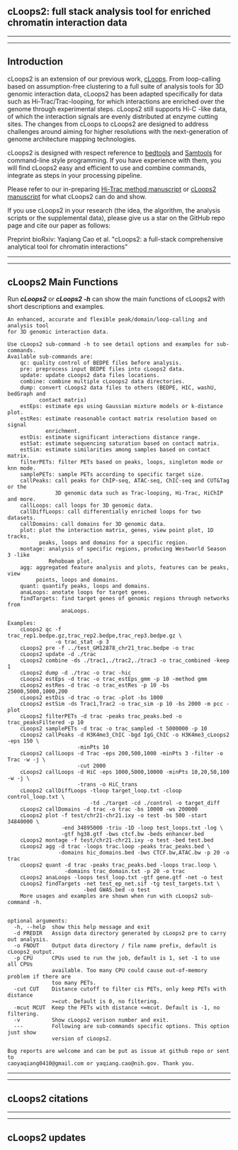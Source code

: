 ## cLoops2: full stack analysis tool for enriched chromatin interaction data 

-------
-------
## Introduction
cLoops2 is an extension of our previous work, [cLoops](https://github.com/YaqiangCao/cLoops). From loop-calling based on assumption-free clustering to a full suite of analysis tools for 3D genomic interaction data, cLoops2 has been adapted specifically for data such as Hi-Trac/Trac-looping, for which interactions are enriched over the genome through experimental steps. cLoops2 still supports Hi-C -like data, of which the interaction signals are evenly distributed at enzyme cutting sites.  The changes from cLoops to cLoops2 are designed to address challenges around aiming for higher resolutions with the next-generation of genome architecture mapping technologies. 

cLoops2 is designed with respect reference to [bedtools](https://bedtools.readthedocs.io/en/latest/) and [Samtools](http://www.htslib.org/) for command-line style programming. If you have experience with them, you will find cLoops2 easy and efficient to use and combine commands, integrate as steps in your processing pipeline. 

Please refer to our in-preparing [Hi-Trac method manuscript]() or [cLoops2 manuscript](https://www.biorxiv.org/content/10.1101/2021.07.20.453068v1) for what cLoops2 can do and show. 

If you use cLoops2 in your research (the idea, the algorithm, the analysis scripts or the supplemental data), please give us a star on the GitHub repo page and cite our paper as follows:    

Preprint bioRxiv: Yaqiang Cao et al. "cLoops2: a full-stack comprehensive analytical tool for chromatin interactions"   


------
------
## cLoops2 Main Functions
Run ***cLoops2*** or ***cLoops2 -h*** can show the main functions of cLoops2 with short descriptions and examples.     

```
An enhanced, accurate and flexible peak/domain/loop-calling and analysis tool 
for 3D genomic interaction data.

Use cLoops2 sub-command -h to see detail options and examples for sub-commands.
Available sub-commands are: 
    qc: quality control of BEDPE files before analysis.
    pre: preprocess input BEDPE files into cLoops2 data.
    update: update cLoops2 data files locations.
    combine: combine multiple cLooops2 data directories.
    dump: convert cLoops2 data files to others (BEDPE, HIC, washU, bedGraph and
          contact matrix)
    estEps: estimate eps using Gaussian mixture models or k-distance plot.
    estRes: estimate reasonable contact matrix resolution based on signal 
            enrichment.
    estDis: estimate significant interactions distance range.
    estSat: estimate sequencing saturation based on contact matrix.
    estSim: estimate similarities among samples based on contact matrix.
    filterPETs: filter PETs based on peaks, loops, singleton mode or knn mode. 
    samplePETs: sample PETs according to specific target size.
    callPeaks: call peaks for ChIP-seq, ATAC-seq, ChIC-seq and CUT&Tag or the 
               3D genomic data such as Trac-looping, Hi-Trac, HiChIP and more.
    callLoops: call loops for 3D genomic data.
    callDiffLoops: call differentially enriched loops for two datasets. 
    callDomains: call domains for 3D genomic data. 
    plot: plot the interaction matrix, genes, view point plot, 1D tracks, 
          peaks, loops and domains for a specific region. 
    montage: analysis of specific regions, producing Westworld Season 3 -like 
             Rehoboam plot. 
    agg: aggregated feature analysis and plots, features can be peaks, view 
         points, loops and domains.
    quant: quantify peaks, loops and domains.
    anaLoops: anotate loops for target genes.
    findTargets: find target genes of genomic regions through networks from 
                 anaLoops.

Examples:
    cLoops2 qc -f trac_rep1.bedpe.gz,trac_rep2.bedpe,trac_rep3.bedpe.gz \
               -o trac_stat -p 3
    cLoops2 pre -f ../test_GM12878_chr21_trac.bedpe -o trac
    cLoops2 update -d ./trac
    cLoops2 combine -ds ./trac1,./trac2,./trac3 -o trac_combined -keep 1
    cLoops2 dump -d ./trac -o trac -hic
    cLoops2 estEps -d trac -o trac_estEps_gmm -p 10 -method gmm
    cLoops2 estRes -d trac -o trac_estRes -p 10 -bs 25000,5000,1000,200
    cLoops2 estDis -d trac -o trac -plot -bs 1000 
    cLoops2 estSim -ds Trac1,Trac2 -o trac_sim -p 10 -bs 2000 -m pcc -plot
    cLoops2 filterPETs -d trac -peaks trac_peaks.bed -o trac_peaksFiltered -p 10
    cLoops2 samplePETs -d trac -o trac_sampled -t 5000000 -p 10
    cLoops2 callPeaks -d H3K4me3_ChIC -bgd IgG_ChIC -o H3K4me3_cLoops2 -eps 150 \
                      -minPts 10
    cLoops2 callLoops -d Trac -eps 200,500,1000 -minPts 3 -filter -o Trac -w -j \
                      -cut 2000
    cLoops2 callLoops -d HiC -eps 1000,5000,10000 -minPts 10,20,50,100 -w -j \
                      -trans -o HiC_trans 
    cLoops2 callDiffLoops -tloop target_loop.txt -cloop control_loop.txt \
                          -td ./target -cd ./control -o target_diff
    cLoops2 callDomains -d trac -o trac -bs 10000 -ws 200000
    cLoops2 plot -f test/chr21-chr21.ixy -o test -bs 500 -start 34840000 \
                 -end 34895000 -triu -1D -loop test_loops.txt -log \
                 -gtf hg38.gtf -bws ctcf.bw -beds enhancer.bed
    cLoops2 montage -f test/chr21-chr21.ixy -o test -bed test.bed
    cLoops2 agg -d trac -loops trac.loop -peaks trac_peaks.bed \
                -domains hic_domains.bed -bws CTCF.bw,ATAC.bw -p 20 -o trac 
    cLoops2 quant -d trac -peaks trac_peaks.bed -loops trac.loop \
                  -domains trac_domain.txt -p 20 -o trac
    cLoops2 anaLoops -loops test_loop.txt -gtf gene.gtf -net -o test
    cLoops2 findTargets -net test_ep_net.sif -tg test_targets.txt \
                        -bed GWAS.bed -o test 
    More usages and examples are shown when run with cLoops2 sub-command -h.
    

optional arguments:
  -h, --help  show this help message and exit
  -d PREDIR   Assign data directory generated by cLoops2 pre to carry out analysis. 
  -o FNOUT    Output data directory / file name prefix, default is cLoops2_output.
  -p CPU      CPUs used to run the job, default is 1, set -1 to use all CPUs
              available. Too many CPU could cause out-of-memory problem if there are
              too many PETs.
  -cut CUT    Distance cutoff to filter cis PETs, only keep PETs with distance
              >=cut. Default is 0, no filtering.
  -mcut MCUT  Keep the PETs with distance <=mcut. Default is -1, no filtering.
  -v          Show cLoops2 verison number and exit.
  ---         Following are sub-commands specific options. This option just show
              version of cLoops2.

Bug reports are welcome and can be put as issue at github repo or sent to 
caoyaqiang0410@gmail.com or yaqiang.cao@nih.gov. Thank you.
```

--------
--------
## cLoops2 citations

--------
--------
## cLoops2 updates

